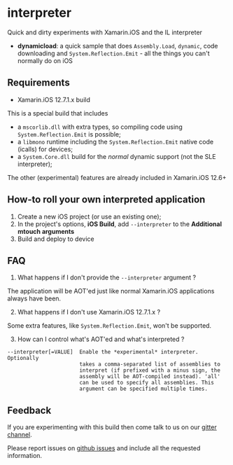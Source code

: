 # interpreter

Quick and dirty experiments with Xamarin.iOS and the IL interpreter

* **dynamicload**: a quick sample that does `Assembly.Load`, `dynamic`, code downloading and `System.Reflection.Emit` - all the things you can't normally do on iOS


## Requirements

* Xamarin.iOS 12.7.1.x build

This is a special build that includes 
* a `mscorlib.dll` with extra types, so compiling code using `System.Reflection.Emit` is possible;
* a `libmono` runtime including the `System.Reflection.Emit` native code (icalls) for devices;
* a `System.Core.dll` build for the _normal_ dynamic support (not the SLE interpreter);

The other (experimental) features are already included in Xamarin.iOS 12.6+


## How-to roll your own interpreted application

1. Create a new iOS project (or use an existing one);
2. In the project's options, **iOS Build**, add `--interpreter` to the **Additional mtouch arguments**
3. Build and deploy to device



## FAQ

1. What happens if I don't provide the `--interpreter` argument ?

The application will be AOT'ed just like normal Xamarin.iOS applications always have been.


2. What happens if I don't use Xamarin.iOS 12.7.1.x ?

Some extra features, like `System.Reflection.Emit`, won't be supported.


3. How can I control what's AOT'ed and what's interpreted ?

```
--interpreter[=VALUE]  Enable the *experimental* interpreter. Optionally
                       takes a comma-separated list of assemblies to
                       interpret (if prefixed with a minus sign, the
                       assembly will be AOT-compiled instead). 'all'
                       can be used to specify all assemblies. This
                       argument can be specified multiple times.
```


## Feedback

If you are experimenting with this build then come talk to us on our [gitter channel](https://gitter.im/xamarin/xamarin-macios).

Please report issues on [github issues](https://github.com/xamarin/xamarin-macios/issues/new) and include all the requested information.

